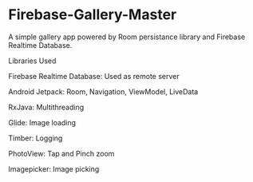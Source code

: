 # Firebase-Gallery-Master

A simple gallery app powered by Room persistance library and Firebase Realtime Database.


Libraries Used


Firebase Realtime Database: Used as remote server


Android Jetpack: Room, Navigation, ViewModel, LiveData


RxJava: Multithreading


Glide: Image loading


Timber: Logging


PhotoView: Tap and Pinch zoom


Imagepicker: Image picking
